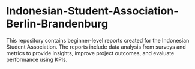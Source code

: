# Indonesian-Student-Association-Berlin-Brandenburg
This repository contains beginner-level reports created for the Indonesian Student Association. The reports include data analysis from surveys and metrics to provide insights, improve project outcomes, and evaluate performance using KPIs.

